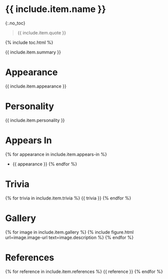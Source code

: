 # {{ include.item.name }}
{:.no_toc}

> {{ include.item.quote }}

{% include toc.html %}

{{ include.item.summary }}

# Appearance
{{ include.item.appearance }}

# Personality
{{ include.item.personality }}

# Appears In
{% for appearance in include.item.appears-in %}
  * {{ appearance }}
{% endfor %}

# Trivia
{% for trivia in include.item.trivia %}
  {{ trivia }}
{% endfor %}

# Gallery
{% for image in include.item.gallery %}
  {% include figure.html url=image.image-url text=image.description %}
{% endfor %}

# References
{% for reference in include.item.references %}
  {{ reference }}
{% endfor %}
